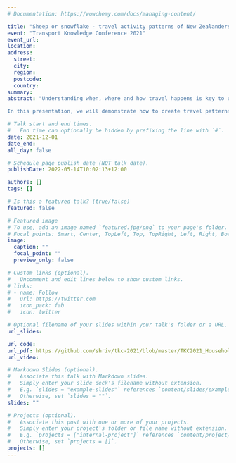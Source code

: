 ```yaml
---
# Documentation: https://wowchemy.com/docs/managing-content/

title: "Sheep or snowflake - travel activity patterns of New Zealanders"
event: "Transport Knowledge Conference 2021"
event_url:
location:
address:
  street:
  city:
  region:
  postcode:
  country:
summary:
abstract: "Understanding when, where and how travel happens is key to understanding demands placed on the transport system. However, aggregating travel pattern typologies from individual travel behaviours can be challenging.  

In this presentation, we will demonstrate how to create travel patterns from the NZ Household Travel Survey (HTS) data. Using clustering algorithms, we can create and visualise different typologies of travel behaviour and derive the \"medioid\" (most common) pattern for each typology. These approaches have value in understanding both variability in travel behaviour and who contributes to them." 

# Talk start and end times.
#   End time can optionally be hidden by prefixing the line with `#`.
date: 2021-12-01
date_end: 
all_day: false

# Schedule page publish date (NOT talk date).
publishDate: 2022-05-14T10:02:13+12:00

authors: []
tags: []

# Is this a featured talk? (true/false)
featured: false

# Featured image
# To use, add an image named `featured.jpg/png` to your page's folder. 
# Focal points: Smart, Center, TopLeft, Top, TopRight, Left, Right, BottomLeft, Bottom, BottomRight.
image:
  caption: ""
  focal_point: ""
  preview_only: false

# Custom links (optional).
#   Uncomment and edit lines below to show custom links.
# links:
# - name: Follow
#   url: https://twitter.com
#   icon_pack: fab
#   icon: twitter

# Optional filename of your slides within your talk's folder or a URL.
url_slides:

url_code:
url_pdf: https://github.com/shriv/tkc-2021/blob/master/TKC2021_HouseholdTravelSurvey_McSaveney_Ravi.pdf
url_video:

# Markdown Slides (optional).
#   Associate this talk with Markdown slides.
#   Simply enter your slide deck's filename without extension.
#   E.g. `slides = "example-slides"` references `content/slides/example-slides.md`.
#   Otherwise, set `slides = ""`.
slides: ""

# Projects (optional).
#   Associate this post with one or more of your projects.
#   Simply enter your project's folder or file name without extension.
#   E.g. `projects = ["internal-project"]` references `content/project/deep-learning/index.md`.
#   Otherwise, set `projects = []`.
projects: []
---
```

